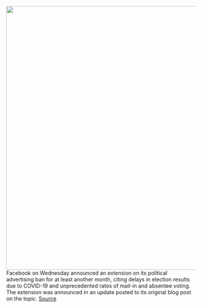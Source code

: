 <img src='https://cdn.vox-cdn.com/thumbor/82mCiH_gMRyQMRr6ORYeQAV_Ttk=/0x0:2040x1360/1200x800/filters:focal(857x517:1183x843)/cdn.vox-cdn.com/uploads/chorus_image/image/67772905/acastro_180406_1777_facebook_Congress_0001.0.jpg' width='700px' /><br/>
Facebook on Wednesday announced an extension on its political advertising ban for at least another month, citing delays in election results due to COVID-19 and unprecedented rates of mail-in and absentee voting. The extension was announced in an update posted to its original blog post on the topic.
<a href='https://www.theverge.com/2020/11/11/21560969/facebook-political-ad-ban-extended-trump-2020-election-concede-misinformation'> Source <a/>
